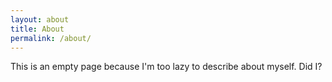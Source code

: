 ```yaml
---
layout: about
title: About
permalink: /about/
---
```


This is an empty page because I'm too lazy to describe about myself. Did I?
